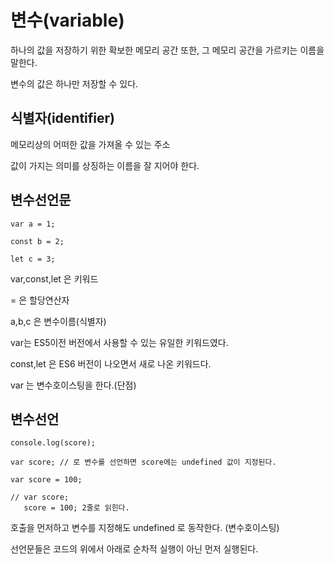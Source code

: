 # 변수(variable)

하나의 값을 저장하기 위한 확보한 메모리 공간 또한, 그 메모리 공간을 가르키는 이름을 말한다.

변수의 값은 하나만 저장할 수 있다.

## 식별자(identifier)

메모리상의 어떠한 값을 가져올 수 있는 주소

값이 가지는 의미를 상징하는 이름을 잘 지어야 한다.

## 변수선언문

```
var a = 1;

const b = 2;

let c = 3;
```

var,const,let 은 키워드

= 은 할당연산자

a,b,c 은 변수이름(식별자) 

var는 ES5이전 버전에서 사용할 수 있는 유일한 키워드였다.

const,let 은 ES6 버전이 나오면서 새로 나온 키워드다.

var 는 변수호이스팅을 한다.(단점)

## 변수선언

```
console.log(score);

var score; // 로 변수를 선언하면 score에는 undefined 값이 지정된다.

var score = 100; 

// var score;
   score = 100; 2줄로 읽힌다.
```

호출을 먼저하고 변수를 지정해도 undefined 로 동작한다. (변수호이스팅)

선언문들은 코드의 위에서 아래로 순차적 실행이 아닌 먼저 실행된다.
